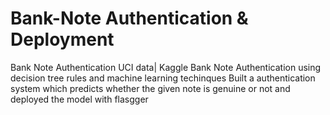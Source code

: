 # Bank-Note Authentication & Deployment
Bank Note Authentication UCI data| Kaggle
Bank Note Authentication using decision tree rules and machine learning techinques
Built a authentication system which predicts whether the given note is genuine or not and deployed the model with flasgger
